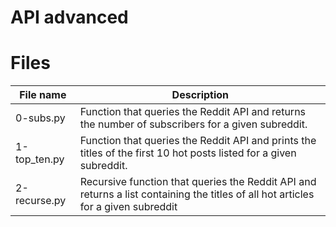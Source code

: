 # API advanced

# Files
| File name | Description |
|-----------|-------------|
| 0-subs.py | Function that queries the Reddit API and returns the number of subscribers for a given subreddit. |
| 1-top_ten.py | Function that queries the Reddit API and prints the titles of the first 10 hot posts listed for a given subreddit. |
| 2-recurse.py | Recursive function that queries the Reddit API and returns a list containing the titles of all hot articles for a given subreddit |

